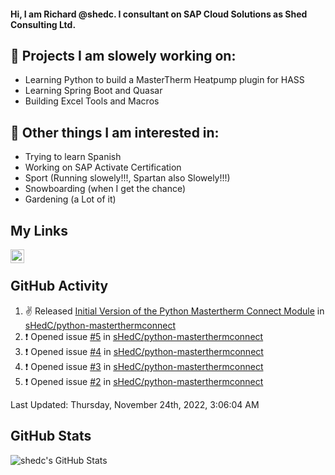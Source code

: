 #### Hi, I am Richard @shedc. I consultant on SAP Cloud Solutions as Shed Consulting Ltd.

## 👋 Projects I am slowely working on:
- Learning Python to build a MasterTherm Heatpump plugin for HASS
- Learning Spring Boot and Quasar
- Building Excel Tools and Macros

## 👀 Other things I am interested in:
- Trying to learn Spanish
- Working on SAP Activate Certification
- Sport (Running slowely!!!, Spartan also Slowely!!!)
- Snowboarding (when I get the chance)
- Gardening (a Lot of it)

## My Links
[<img align="left" alt="shedc | LinkedIn" width="22px" src="https://cdn.jsdelivr.net/npm/simple-icons@v3/icons/linkedin.svg" />][linkedin]

<br/>

## GitHub Activity
<!--RECENT_ACTIVITY:start-->
1. ✌️ Released [Initial Version of the Python Mastertherm Connect Module](https://github.com/sHedC/python-masterthermconnect/releases/tag/v0.1.0) in [sHedC/python-masterthermconnect](https://github.com/sHedC/python-masterthermconnect)
2. ❗️ Opened issue [#5](https://github.com/sHedC/python-masterthermconnect/issues/5) in [sHedC/python-masterthermconnect](https://github.com/sHedC/python-masterthermconnect)
3. ❗️ Opened issue [#4](https://github.com/sHedC/python-masterthermconnect/issues/4) in [sHedC/python-masterthermconnect](https://github.com/sHedC/python-masterthermconnect)
4. ❗️ Opened issue [#3](https://github.com/sHedC/python-masterthermconnect/issues/3) in [sHedC/python-masterthermconnect](https://github.com/sHedC/python-masterthermconnect)
5. ❗️ Opened issue [#2](https://github.com/sHedC/python-masterthermconnect/issues/2) in [sHedC/python-masterthermconnect](https://github.com/sHedC/python-masterthermconnect)
<!--RECENT_ACTIVITY:end-->
<!--RECENT_ACTIVITY:last_update-->
Last Updated: Thursday, November 24th, 2022, 3:06:04 AM
<!--RECENT_ACTIVITY:last_update_end-->

## GitHub Stats
<img align="left" alt="shedc's GitHub Stats" src="https://github-readme-stats.vercel.app/api?username=shedc&show_icons=true&hide_title=true" />

[linkedin]: https://www.linkedin.com/in/richard-holmes-3314251/
